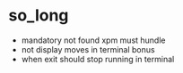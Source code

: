 # so_long
* mandatory not found xpm must hundle
* not display moves in terminal bonus
* when exit should stop running in terminal
